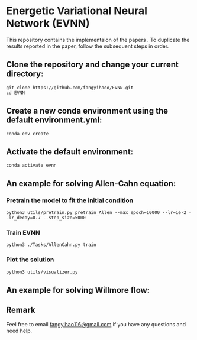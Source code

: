 # Energetic Variational Neural Network (EVNN)
This repository contains the implementaion of the papers . To duplicate the results reported in the paper, follow the subsequent steps in order.

## Clone the repository and change your current directory:
```
git clone https://github.com/fangyihaoo/EVNN.git
cd EVNN
```

## Create a new conda environment using the default environment.yml:
```
conda env create
```
## Activate the default environment:
```
conda activate evnn
```

## An example for solving Allen-Cahn equation:
### Pretrain the model to fit the initial condition
```
python3 utils/pretrain.py pretrain_Allen --max_epoch=10000 --lr=1e-2 --lr_decay=0.7 --step_size=5000
```
### Train EVNN
```
python3 ./Tasks/AllenCahn.py train
```
### Plot the solution
```
python3 utils/visualizer.py 
```
## An example for solving Willmore flow: 

## Remark
Feel free to email fangyihao116@gmail.com if you have any questions and need help.

